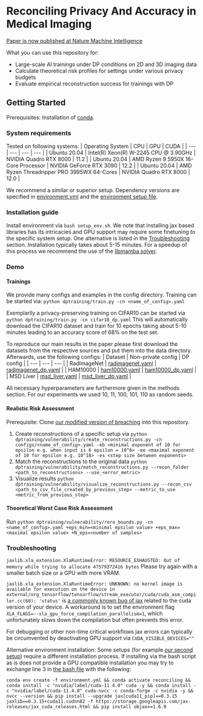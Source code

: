 # Reconciling Privacy And Accuracy in Medical Imaging

[Paper is now published at Nature Machine Intelligence](https://www.nature.com/articles/s42256-024-00858-y)

What you can use this repository for: 
- Large-scale AI trainings under DP conditions on 2D and 3D imaging data
- Calculate theoretical risk profiles for settings under various privacy budgets
- Evaluate empirical reconstruction success for trainings with DP




## Getting Started
Prerequisites: Installation of [conda](https://conda.io/projects/conda/en/latest/user-guide/install/index.html).
### System requirements
Tested on following systems:
| Operating System | CPU | GPU | CUDA |
| --- | --- | --- | --- |
| Ubuntu 20.04 | Intel(R) Xeon(R) W-2245 CPU @ 3.90GHz | NVIDIA Quadro RTX 8000 | 11.2 |
| Ubuntu 20.04 | AMD Ryzen 9 5950X 16-Core Processor | NVIDIA GeForce RTX 3090 | 12.2 |
| Ubuntu 20.04 | AMD Ryzen Threadripper PRO 3995WX 64-Cores | NVIDIA Quadro RTX 8000 | 12.0 |

We recommend a similar or superior setup. 
Dependency versions are specified in [environment.yml](environment.yml) and the [environment setup file](setup_env.sh).
### Installation guide
Install environment via `bash setup_env.sh`. We note that installing jax based libraries has its intricacies and GPU support may require some finetuning to the specific system setup. One alternative is listed in the [Troubleshooting](#troubleshooting) section. Installation typically takes about 5-15 minutes. For a speedup of this process we recommend the use of the [libmamba solver](https://www.anaconda.com/blog/a-faster-conda-for-a-growing-community).
### Demo

#### Trainings
We provide many configs and examples in the config directory. Training can be started via:
```python dptraining/train.py -cn <name_of_config>.yaml```

Exemplarily a privacy-preserving training on CIFAR10 can be started via
```python dptraining/train.py -cn cifar10_dp.yaml``` This will automatically download the CIFAR10 dataset and train for 10 epochs taking about 5-10 minutes leading to an accuracy score of 68% on the test set. 

To reproduce our main results in the paper please first download the datasets from the respective sources and put them into the data directory. Afterwards, use the following configs: 
| Dataset | Non-private config | DP config |
| --- | --- | --- |
| RadImageNet | [radimagenet.yaml](configs/radimagenet.yaml) | [radimagenet_dp.yaml](configs/radimagenet_dp.yaml) |
| HAM10000 | [ham10000.yaml](configs/ham10000.yaml) | [ham10000_dp.yaml](configs/ham10000_dp.yaml) |
| MSD Liver | [msd_liver.yaml](configs/msd_liver.yaml) | [msd_liver_dp.yaml](configs/msd_liver_dp.yaml) |

All necessary hyperparameters are furthermore given in the methods section. For our experiments we used 10, 11, 100, 101, 110 as random seeds. 

#### Realistic Risk Assessment
Prerequisite: Clone [our modified version of breaching](https://github.com/a1302z/objaxbreaching) into this repository. 
1. Create reconstructions of a specific setup via ```python dptraining/vulnerability/create_reconstructions.py -cn configs/<name_of_config>.yaml -eb <minimal exponent of 10 for epsilon e.g. when input is 6 epsilon = 10^6> -ee <maximal exponent of 10 for epsilon e.g. 10^18> -es <step size between exponents>```
2. Match the reconstructions to the original data `python dptraining/vulnerability/match_reconstructions.py --recon_folder <path_to_reconstructions> --use_<error_metric>`
3. Visualize results `python dptraining/vulnerability/visualize_reconstructions.py --recon_csv <path_to_csv_file_created_by_previous_step> --metric_to_use <metric_from_previous_step>`

#### Theoretical Worst Case Risk Assessment
Run ```python dptraining/vulnerability/rero_bounds.py -cn <name_of_config>.yaml +eps_min=<minimal epsilon value> +eps_max=<maximal epsilon value> +N_eps=<number of samples>```


### Troubleshooting
```jaxlib.xla_extension.XlaRuntimeError: RESOURCE_EXHAUSTED: Out of memory while trying to allocate 47579372416 bytes``` Please try again with a smaller batch size or a GPU with more VRAM.

```jaxlib.xla_extension.XlaRuntimeError: UNKNOWN: no kernel image is available for execution on the device in external/org_tensorflow/tensorflow/stream_executor/cuda/cuda_asm_compiler.cc(60): 'status'``` is [a commonly known bug of jax](https://github.com/google/jax/issues/5723) related to the cuda version of your device. A workaround is to set the environment flag ```XLA_FLAGS=--xla_gpu_force_compilation_parallelism=1```, which unfortunately slows down the compilation but often prevents this error. 

For debugging or other non-time critical workflows jax errors can typically be circumvented by deactivating GPU support via ```CUDA_VISIBLE_DEVICES=""```

Alternative environment installation: Some setups (for example [our second setup](#system-requirements)) require a different installation process. If installing via the bash script as is does not provide a GPU compatible installation you may try to exchange line 3 in [the bash file](setup_env.sh) with the following:
```
conda env create -f environment.yml && conda activate reconciling && conda install -c "nvidia/label/cuda-11.4.0" cuda -y && conda install -c "nvidia/label/cuda-11.4.0" cuda-nvcc -c conda-forge -c nvidia -y && nvcc --version && pip install --upgrade jax[cuda11_pip]==0.3.15 jaxlib==0.3.15+cuda11.cudnn82 -f https://storage.googleapis.com/jax-releases/jax_cuda_releases.html && pip install objax==1.6.0
```

<!-- ## Contribute
Feel free to open Pull Requests or Issues. Please try to write code as configurable as possible and formatted by the black formatter. 


## Pretrained models
We provide several pretrained models, which can be downloaded via this [link](https://syncandshare.lrz.de/getlink/fiTqfRPfJK9iTbHDWLyny3/). -->

